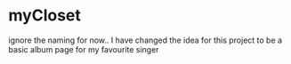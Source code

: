 # myCloset
ignore the naming for now.. I have changed the  idea for this project to be a basic album page for my favourite singer
